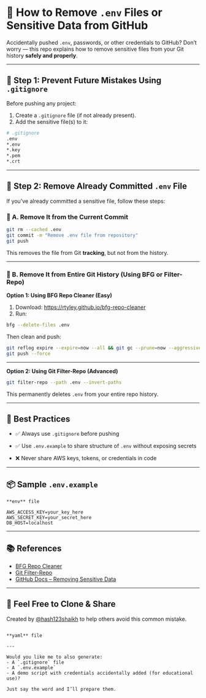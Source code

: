 # 🔐 How to Remove `.env` Files or Sensitive Data from GitHub

Accidentally pushed `.env`, passwords, or other credentials to GitHub? Don’t worry — this repo explains how to remove sensitive files from your Git history **safely and properly**.

---

## 🚫 Step 1: Prevent Future Mistakes Using `.gitignore`

Before pushing any project:

1. Create a `.gitignore` file (if not already present).
2. Add the sensitive file(s) to it:

```bash
# .gitignore
.env
*.env
*.key
*.pem
*.crt
```

---

## 🧹 Step 2: Remove Already Committed `.env` File
If you’ve already committed a sensitive file, follow these steps:

### 🧼 A. Remove It from the Current Commit

```bash
git rm --cached .env
git commit -m "Remove .env file from repository"
git push
```

This removes the file from Git **tracking**, but not from the history.

---

### 🧨 B. Remove It from Entire Git History (Using BFG or Filter-Repo)

**Option 1: Using BFG Repo Cleaner (Easy)**

1. Download: https://rtyley.github.io/bfg-repo-cleaner
2. Run:

```bash
bfg --delete-files .env
```

Then clean and push:

```bash
git reflog expire --expire=now --all && git gc --prune=now --aggressive
git push --force
```

---

**Option 2: Using Git Filter-Repo (Advanced)**

```bash
git filter-repo --path .env --invert-paths
```

This permanently deletes `.env` from your entire repo history.

---

## 🧠 Best Practices

* ✅ Always use `.gitignore` before pushing

* ✅ Use `.env.example` to share structure of `.env` without exposing secrets

* ❌ Never share AWS keys, tokens, or credentials in code

---

## 📦 Sample `.env.example`

```
**env** file

AWS_ACCESS_KEY=your_key_here
AWS_SECRET_KEY=your_secret_here
DB_HOST=localhost
```

---

## 📚 References

- [BFG Repo Cleaner](https://rtyley.github.io/bfg-repo-cleaner/)
- [Git Filter-Repo](https://github.com/newren/git-filter-repo)
- [GitHub Docs – Removing Sensitive Data](https://docs.github.com/en/authentication/keeping-your-account-and-data-secure/removing-sensitive-data-from-a-repository)

---

## 🙌 Feel Free to Clone & Share

Created by [@hash123shaikh](https://github.com/hash123shaikh) to help others avoid this common mistake.

```

**yaml** file

---

Would you like me to also generate:
- A `.gitignore` file
- A `.env.example`
- A demo script with credentials accidentally added (for educational use)?

Just say the word and I’ll prepare them.
```


















